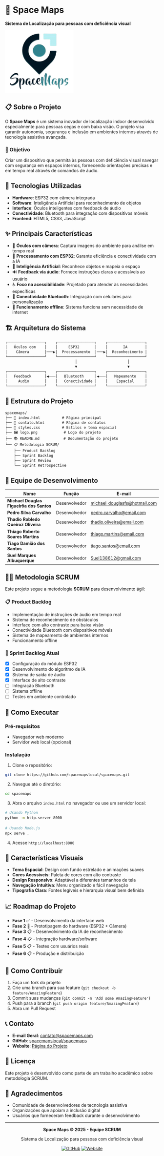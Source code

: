 # 🚀 Space Maps

**Sistema de Localização para pessoas com deficiência visual**

![Space Maps Logo](logo.png)

## 📋 Sobre o Projeto

O **Space Maps** é um sistema inovador de localização indoor desenvolvido especialmente para pessoas cegas e com baixa visão. O projeto visa garantir autonomia, segurança e inclusão em ambientes internos através de tecnologia assistiva avançada.

### 🎯 Objetivo

Criar um dispositivo que permita às pessoas com deficiência visual navegar com segurança em espaços internos, fornecendo orientações precisas e em tempo real através de comandos de áudio.

## 🔧 Tecnologias Utilizadas

- **Hardware**: ESP32 com câmera integrada
- **Software**: Inteligência Artificial para reconhecimento de objetos
- **Interface**: Óculos inteligentes com feedback de áudio
- **Conectividade**: Bluetooth para integração com dispositivos móveis
- **Frontend**: HTML5, CSS3, JavaScript

## ✨ Principais Características

- 🎥 **Óculos com câmera**: Captura imagens do ambiente para análise em tempo real
- 🧠 **Processamento com ESP32**: Garante eficiência e conectividade com a IA
- 🤖 **Inteligência Artificial**: Reconhece objetos e mapeia o espaço
- 🔊 **Feedback via áudio**: Fornece instruções claras e acessíveis ao usuário
- ♿ **Foco na acessibilidade**: Projetado para atender às necessidades específicas
- 📱 **Conectividade Bluetooth**: Integração com celulares para personalização
- 🔌 **Funcionamento offline**: Sistema funciona sem necessidade de internet

## 🏗️ Arquitetura do Sistema

```
┌─────────────────┐    ┌─────────────────┐    ┌─────────────────┐
│   Óculos com    │    │     ESP32       │    │       IA        │
│    Câmera       │───▶│  Processamento  │───▶│  Reconhecimento │
└─────────────────┘    └─────────────────┘    └─────────────────┘
                                │                       │
                                ▼                       ▼
┌─────────────────┐    ┌─────────────────┐    ┌─────────────────┐
│   Feedback      │◀───│   Bluetooth     │◀───│   Mapeamento    │
│     Áudio       │    │   Conectividade │    │    Espacial     │
└─────────────────┘    └─────────────────┘    └─────────────────┘
```

## 📁 Estrutura do Projeto

```
spacemaps/
├── 📄 index.html          # Página principal
├── 📄 contato.html        # Página de contatos
├── 🎨 styles.css          # Estilos e tema espacial
├── 🖼️ logo.png            # Logo do projeto
├── 📚 README.md           # Documentação do projeto
└── 📋 Metodologia SCRUM/
    ├── Product Backlog
    ├── Sprint Backlog
    ├── Sprint Review
    └── Sprint Retrospective
```

## 👥 Equipe de Desenvolvimento

| Nome | Função | E-mail |
|------|--------|--------|
| **Michael Douglas Figueirôa dos Santos** | Desenvolvedor | michael_douglasfs@hotmail.com |
| **Pedro Silva Carvalho** | Desenvolvedor | pedro.carvalho@email.com |
| **Thadio Robledo Queiroz Oliveira** | Desenvolvedor | thadio.oliveira@email.com |
| **Thiago Roberto Soares Martins** | Desenvolvedor | thiago.martins@email.com |
| **Tiago Damião dos Santos** | Desenvolvedor | tiago.santos@email.com |
| **Suel Marques Albuquerque** | Desenvolvedor | Suel138612@gmail.com |

## 🏃‍♂️ Metodologia SCRUM

Este projeto segue a metodologia **SCRUM** para desenvolvimento ágil:

### 📋 Product Backlog
- Implementação de instruções de áudio em tempo real
- Sistema de reconhecimento de obstáculos
- Interface com alto contraste para baixa visão
- Conectividade Bluetooth com dispositivos móveis
- Sistema de mapeamento de ambientes internos
- Funcionamento offline

### 🎯 Sprint Backlog Atual
- [x] Configuração do módulo ESP32
- [x] Desenvolvimento do algoritmo de IA
- [x] Sistema de saída de áudio
- [x] Interface de alto contraste
- [ ] Integração Bluetooth
- [ ] Sistema offline
- [ ] Testes em ambiente controlado

## 🚀 Como Executar

### Pré-requisitos
- Navegador web moderno
- Servidor web local (opcional)

### Instalação
1. Clone o repositório:
```bash
git clone https://github.com/spacemapslocal/spacemaps.git
```

2. Navegue até o diretório:
```bash
cd spacemaps
```

3. Abra o arquivo `index.html` no navegador ou use um servidor local:
```bash
# Usando Python
python -m http.server 8000

# Usando Node.js
npx serve .
```

4. Acesse `http://localhost:8000`

## 🎨 Características Visuais

- **Tema Espacial**: Design com fundo estrelado e animações suaves
- **Cores Acessíveis**: Paleta de cores com alto contraste
- **Design Responsivo**: Adaptável a diferentes tamanhos de tela
- **Navegação Intuitiva**: Menu organizado e fácil navegação
- **Tipografia Clara**: Fontes legíveis e hierarquia visual bem definida

## 📈 Roadmap do Projeto

- **Fase 1** ✅ - Desenvolvimento da interface web
- **Fase 2** 🔄 - Prototipagem do hardware (ESP32 + Câmera)
- **Fase 3** 📋 - Desenvolvimento da IA de reconhecimento
- **Fase 4** 📋 - Integração hardware/software
- **Fase 5** 📋 - Testes com usuários reais
- **Fase 6** 📋 - Produção e distribuição

## 🤝 Como Contribuir

1. Faça um fork do projeto
2. Crie uma branch para sua feature (`git checkout -b feature/AmazingFeature`)
3. Commit suas mudanças (`git commit -m 'Add some AmazingFeature'`)
4. Push para a branch (`git push origin feature/AmazingFeature`)
5. Abra um Pull Request

## 📞 Contato

- **E-mail Geral**: contato@spacemaps.com
- **GitHub**: [spacemapslocal/spacemaps](https://github.com/spacemapslocal/spacemaps)
- **Website**: [Página do Projeto](https://spacemapslocal.github.io/spacemaps)

## 📄 Licença

Este projeto é desenvolvido como parte de um trabalho acadêmico sobre metodologia SCRUM.

## 🙏 Agradecimentos

- Comunidade de desenvolvedores de tecnologia assistiva
- Organizações que apoiam a inclusão digital
- Usuários que forneceram feedback durante o desenvolvimento

---

<div align="center">
  <p><strong>Space Maps © 2025 - Equipe SCRUM</strong></p>
  <p>Sistema de Localização para pessoas com deficiência visual</p>
  
  [![GitHub](https://img.shields.io/badge/GitHub-spacemapslocal-blue?style=flat-square&logo=github)](https://github.com/spacemapslocal/spacemaps)
  [![Website](https://img.shields.io/badge/Website-spacemaps-green?style=flat-square&logo=web)](https://spacemapslocal.github.io/spacemaps)
</div>
